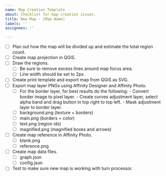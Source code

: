 ```yaml
---
name: Map Creation Template
about: Checklist for map creation issues.
title: New Map - [Map Name]
labels: ''
assignees: ''

---
```


- [ ] Plan out how the map will be divided up and estimate the total region count.
- [ ] Create map projection in QGIS.
- [ ] Draw the regions.
    - [ ] Be sure to remove excess lines around map focus area.
    - [ ] Line width should be set to 2px.
- [ ] Create print template and export map from QGIS as SVG.
- [ ] Export map layer PNGs using Affinity Designer and Affinity Photo.
    - [ ] For the border layer, for best results do the following:
          - Convert border image to pixel layer.
          - Create curves adjustment layer, select alpha band and drag button in top right to top left.
          - Mask adjustment layer to border layer.
    - [ ] background.png (texture + borders)
    - [ ] main.png (borders + color)
    - [ ] text.png (region ids)
    - [ ] magnified.png (magnified boxes and arrows)    
- [ ] Create map reference in Affinity Photo.
    - [ ] blank.png
    - [ ] reference.png
- [ ] Create map data files.
    - [ ] graph.json
    - [ ] config.json
- [ ] Test to make sure new map is working with turn processor.
